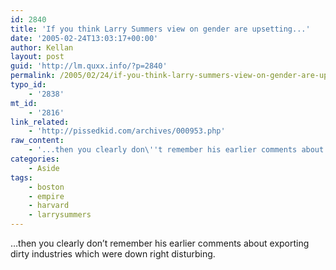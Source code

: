 ```yaml
---
id: 2840
title: 'If you think Larry Summers view on gender are upsetting...'
date: '2005-02-24T13:03:17+00:00'
author: Kellan
layout: post
guid: 'http://lm.quxx.info/?p=2840'
permalink: /2005/02/24/if-you-think-larry-summers-view-on-gender-are-upsetting/
typo_id:
    - '2838'
mt_id:
    - '2816'
link_related:
    - 'http://pissedkid.com/archives/000953.php'
raw_content:
    - '...then you clearly don\''t remember his earlier comments about exporting dirty industries which were down right disturbing.'
categories:
    - Aside
tags:
    - boston
    - empire
    - harvard
    - larrysummers
---
```


…then you clearly don’t remember his earlier comments about exporting dirty industries which were down right disturbing.